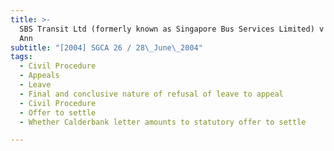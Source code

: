 ```yaml
---
title: >-
  SBS Transit Ltd (formerly known as Singapore Bus Services Limited) v Koh Swee
  Ann
subtitle: "[2004] SGCA 26 / 28\_June\_2004"
tags:
  - Civil Procedure
  - Appeals
  - Leave
  - Final and conclusive nature of refusal of leave to appeal
  - Civil Procedure
  - Offer to settle
  - Whether Calderbank letter amounts to statutory offer to settle

---
```


